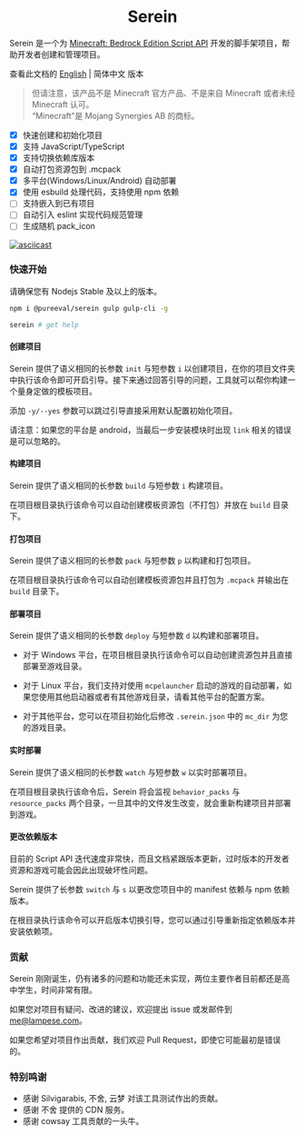 # <center>Serein</center>

Serein 是一个为 [Minecraft: Bedrock Edition Script API](https://learn.microsoft.com/zh-CN/minecraft/creator/scriptapi/) 开发的脚手架项目，帮助开发者创建和管理项目。

查看此文档的 [English](README.md) | 简体中文 版本

> 但请注意，该产品不是 Minecraft 官方产品、不是来自 Minecraft 或者未经 Minecraft 认可。  
> “Minecraft”是 Mojang Synergies AB 的商标。

- [x] 快速创建和初始化项目
- [x] 支持 JavaScript/TypeScript
- [x] 支持切换依赖库版本
- [x] 自动打包资源包到 .mcpack
- [x] 多平台(Windows/Linux/Android) 自动部署
- [x] 使用 esbuild 处理代码，支持使用 npm 依赖
- [ ] 支持嵌入到已有项目
- [ ] 自动引入 eslint 实现代码规范管理
- [ ] 生成随机 pack_icon

[![asciicast](https://asciinema.org/a/555409.svg)](https://asciinema.org/a/555409)

### 快速开始

请确保您有 Nodejs Stable 及以上的版本。

```bash
npm i @pureeval/serein gulp gulp-cli -g

serein # get help
```

#### 创建项目

Serein 提供了语义相同的长参数 `init` 与短参数 `i` 以创建项目，在你的项目文件夹中执行该命令即可开启引导。接下来通过回答引导的问题，工具就可以帮你构建一个量身定做的模板项目。

添加 `-y/--yes` 参数可以跳过引导直接采用默认配置初始化项目。

请注意：如果您的平台是 android，当最后一步安装模块时出现 `link` 相关的错误是可以忽略的。

#### 构建项目

Serein 提供了语义相同的长参数 `build` 与短参数 `i` 构建项目。

在项目根目录执行该命令可以自动创建模板资源包（不打包）并放在 `build` 目录下。

#### 打包项目

Serein 提供了语义相同的长参数 `pack` 与短参数 `p` 以构建和打包项目。

在项目根目录执行该命令可以自动创建模板资源包并且打包为 `.mcpack` 并输出在 `build` 目录下。

#### 部署项目

Serein 提供了语义相同的长参数 `deploy` 与短参数 `d` 以构建和部署项目。

- 对于 Windows 平台，在项目根目录执行该命令可以自动创建资源包并且直接部署至游戏目录。

- 对于 Linux 平台，我们支持对使用 `mcpelauncher` 启动的游戏的自动部署，如果您使用其他启动器或者有其他游戏目录，请看其他平台的配置方案。

- 对于其他平台，您可以在项目初始化后修改 `.serein.json` 中的 `mc_dir` 为您的游戏目录。

#### 实时部署

Serein 提供了语义相同的长参数 `watch` 与短参数 `w` 以实时部署项目。

在项目根目录执行该命令后，Serein 将会监视 `behavior_packs` 与 `resource_packs` 两个目录，一旦其中的文件发生改变，就会重新构建项目并部署到游戏。

#### 更改依赖版本

目前的 Script API 迭代速度非常快，而且文档紧跟版本更新，过时版本的开发者资源和游戏可能会因此出现破坏性问题。

Serein 提供了长参数 `switch` 与 `s` 以更改您项目中的 manifest 依赖与 npm 依赖版本。

在根目录执行该命令可以开启版本切换引导，您可以通过引导重新指定依赖版本并安装依赖项。

### 贡献

Serein 刚刚诞生，仍有诸多的问题和功能还未实现，两位主要作者目前都还是高中学生，时间非常有限。

如果您对项目有疑问、改进的建议，欢迎提出 issue 或发邮件到 me@lampese.com。

如果您希望对项目作出贡献，我们欢迎 Pull Request，即使它可能最初是错误的。

### 特别鸣谢

- 感谢 Silvigarabis, 不舍, 云梦 对该工具测试作出的贡献。
- 感谢 不舍 提供的 CDN 服务。
- 感谢 cowsay 工具贡献的一头牛。
